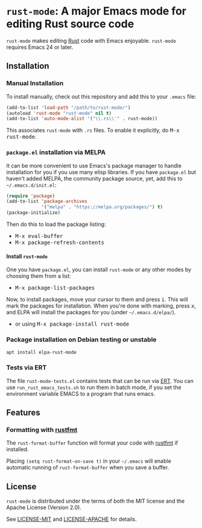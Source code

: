 `rust-mode`: A major Emacs mode for editing Rust source code
============================================================

`rust-mode` makes editing [Rust](http://rust-lang.org) code with Emacs
enjoyable.  `rust-mode` requires Emacs 24 or later.

## Installation

### Manual Installation

To install manually, check out this repository and add this to your
`.emacs` file:

```lisp
(add-to-list 'load-path "/path/to/rust-mode/")
(autoload 'rust-mode "rust-mode" nil t)
(add-to-list 'auto-mode-alist '("\\.rs\\'" . rust-mode))
```

This associates `rust-mode` with `.rs` files. To enable it explicitly, do
<kbd>M-x rust-mode</kbd>.

### `package.el` installation via MELPA

It can be more convenient to use Emacs's package manager to handle
installation for you if you use many elisp libraries. If you have
`package.el` but haven't added MELPA, the community
package source, yet, add this to `~/.emacs.d/init.el`:

```lisp
(require 'package)
(add-to-list 'package-archives
             '("melpa" . "https://melpa.org/packages/") t)
(package-initialize)
```

Then do this to load the package listing:

* <kbd>M-x eval-buffer</kbd>
* <kbd>M-x package-refresh-contents</kbd>

#### Install `rust-mode`

One you have `package.el`, you can install `rust-mode` or any other
modes by choosing them from a list:

* <kbd>M-x package-list-packages</kbd>

Now, to install packages, move your cursor to them and press
<kbd>i</kbd>. This will mark the packages for installation. When
you're done with marking, press <kbd>x</kbd>, and ELPA will install
the packages for you (under `~/.emacs.d/elpa/`).

* or using <kbd>M-x package-install rust-mode</kbd>

### Package installation on Debian testing or unstable

```bash
apt install elpa-rust-mode
```

### Tests via ERT

The file `rust-mode-tests.el` contains tests that can be run via
[ERT](http://www.gnu.org/software/emacs/manual/html_node/ert/index.html).
You can use `run_rust_emacs_tests.sh` to run them in batch mode, if
you set the environment variable EMACS to a program that runs emacs.

## Features

### Formatting with [rustfmt][rfmt]

The `rust-format-buffer` function will format your code with
[rustfmt][rfmt] if installed.

Placing `(setq rust-format-on-save t)` in your `~/.emacs` will enable automatic
running of `rust-format-buffer` when you save a buffer.

[rfmt]: https://crates.io/crates/rustfmt/

## License

`rust-mode` is distributed under the terms of both the MIT license and the
Apache License (Version 2.0).

See [LICENSE-MIT](LICENSE-MIT) and [LICENSE-APACHE](LICENSE-APACHE) for details.
